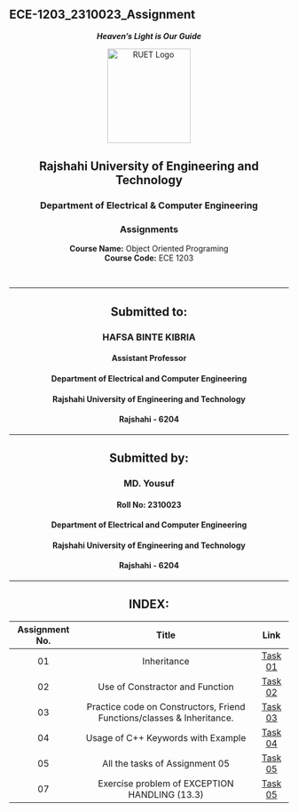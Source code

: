 ## ECE-1203_2310023_Assignment
<div align="center">
  
_**Heaven’s Light is Our Guide**_
</div>

<p align="center">
  <img src="https://github.com/user-attachments/assets/18531be8-2a84-4bea-9027-5f1c40549dfa" alt="RUET Logo" style="width:150px;height:170px;">
</p>

<div align="center">
  
  ## **Rajshahi University of Engineering and Technology** <br> 
  ### **Department of Electrical & Computer Engineering**
  ### **Assignments**<br>
  **Course Name:** Object Oriented Programing<br>
  **Course Code:** ECE 1203
</div>
<br>
<div align="center">

---  
##  Submitted to: 

### **HAFSA BINTE KIBRIA**
#### Assistant Professor
#### Department of Electrical and Computer Engineering
#### Rajshahi University of Engineering and Technology
#### Rajshahi - 6204

---

## Submitted by:

### **MD. Yousuf**
#### Roll No: 2310023
#### Department of Electrical and Computer Engineering
#### Rajshahi University of Engineering and Technology
#### Rajshahi - 6204

---
</div>

<div align="center">
  
## INDEX:

| Assignment No. | Title | Link |
| :---: | :---: | :---: |
| 01 | Inheritance | [Task 01](https://github.com/Yousuf2206/ECE-1203_2310023/blob/main/Assignment/assingment_1.md)
| 02 | Use of Constractor and Function | [Task 02](https://github.com/Yousuf2206/ECE-1203_2310023/blob/main/Assignment/assingment_2.md)
| 03 | Practice code on Constructors, Friend Functions/classes & Inheritance. | [Task 03](https://github.com/Yousuf2206/ECE-1203_2310023/blob/main/Assignment/assignent_3.md)
| 04 | Usage of C++ Keywords with Example | [Task 04](https://github.com/Yousuf2206/ECE-1203_2310023/blob/main/Assignment/assignment_4.md)
| 05 | All the tasks of Assignment 05 | [Task 05](https://github.com/Yousuf2206/ECE-1203_2310023/blob/main/Assignment/assignment_05.md)
| 07 | Exercise problem of EXCEPTION HANDLING (13.3) | [Task 05](https://github.com/Yousuf2206/ECE-1203_2310023/blob/main/Assignment/assignment_07.md)
</div>


